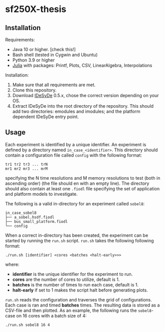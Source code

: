 # sf250X-thesis
## Installation
Requirements:
 - Java 10 or higher. [check this!]
 - Bash shell (tested in Cygwin and Ubuntu)
 - Python 3.9 or higher
 - [Julia](https://julialang.org/downloads/) with packages: Printf, Plots, CSV, LinearAlgebra, Interpolations

Installation:
1. Make sure that all requirements are met.
2. Clone this repository.
3. Download [IDeSyDe](https://github.com/forsyde/IDeSyDe) 0.5.x, chose the correct version depending on your OS.
4. Extract IDeSyDe into the root directory of the repository. This should add two directories: emodules and imodules; and the platform dependent IDeSyDe entry point.

## Usage
Each experiment is identified by a unique identifier. An experiment is defined by a directory named `in_case_<identifier>`. This directory should contain a configuration file called `config` with the following format:
```
tr1 tr2 tr3 ... trN
mr1 mr2 mr3 ... mrM

```
specifying the N time resolutions and M memory resolutions to test (both in ascending order) (the file should en with an empty line). The directory should also contain at least one `.fiodl` file specifying the set of application and platform models to investigate.

The following is a valid in-directory for an experiment called `sobel8`:
```
in_case_sobel8
├── a_sobel.hsdf.fiodl
├── bus_small_platform.fiodl
└── config
```

When a correct in-directory has been created, the experiment can be started by running the `run.sh` script. `run.sh` takes the following following format:
```
./run.sh [identifier] <cores <batches <halt-early>>>
```
where:
 - **identifier** is the unique identifier for the experiment to run.
 - **cores** are the number of cores to utilize, default is 1.
 - **batches** is the number of times to run each case, default is 1.
 - **halt-early** if set to 1 makes the script halt before generating plots.

`run.sh` reads the configuration and traverses the grid of configurations. Each case is ran and timed **batches** times. The resulting data is stored as a CSV-file and then plotted. As an example, the following runs the `sobel8`-case on 16 cores with a batch size of 4:
```
./run.sh sobel8 16 4
```
